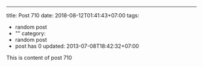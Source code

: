 ---
title: Post 710
date: 2018-08-12T01:41:43+07:00
tags:
  - random post
  - ""
category:
  - random post
  - post has 0
updated: 2013-07-08T18:42:32+07:00

This is content of post 710